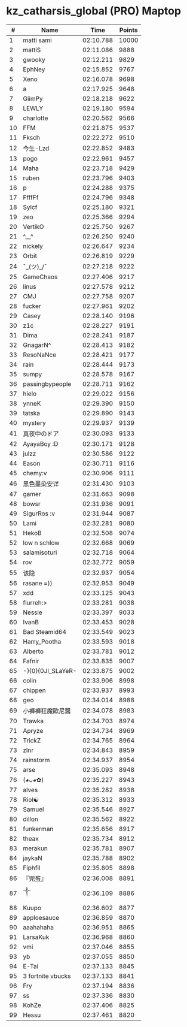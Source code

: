 # kz_catharsis_global (PRO) Maptop

|  # | Name | Time | Points |
|-------------- | -------------- | -------------- | -------------- | 
| 1 | matti sami | 02:10.788 | 10000 | 
| 2 | mattiS | 02:11.086 | 9888 | 
| 3 | gwooky | 02:12.211 | 9829 | 
| 4 | EphNey | 02:15.852 | 9767 | 
| 5 | Xeno | 02:16.078 | 9698 | 
| 6 | a | 02:17.925 | 9648 | 
| 7 | GiimPy | 02:18.218 | 9622 | 
| 8 | LEWLY | 02:19.180 | 9594 | 
| 9 | charlotte | 02:20.562 | 9566 | 
| 10 | FFM | 02:21.875 | 9537 | 
| 11 | Fksch | 02:22.272 | 9510 | 
| 12 | 今生-Lzd | 02:22.852 | 9483 | 
| 13 | pogo | 02:22.961 | 9457 | 
| 14 | Maha | 02:23.718 | 9429 | 
| 15 | ruben | 02:23.796 | 9403 | 
| 16 | p | 02:24.288 | 9375 | 
| 17 | FfffFf | 02:24.796 | 9348 | 
| 18 | Sylcf | 02:25.180 | 9321 | 
| 19 | zeo | 02:25.366 | 9294 | 
| 20 | VertikO | 02:25.750 | 9267 | 
| 21 | ^__^ | 02:26.250 | 9240 | 
| 22 | nickely | 02:26.647 | 9234 | 
| 23 | Orbit | 02:26.819 | 9229 | 
| 24 | ¯\_(ツ)_/¯ | 02:27.218 | 9222 | 
| 25 | GameChaos | 02:27.406 | 9217 | 
| 26 | linus | 02:27.578 | 9212 | 
| 27 | CMJ | 02:27.758 | 9207 | 
| 28 | fucker | 02:27.961 | 9202 | 
| 29 | Casey | 02:28.140 | 9196 | 
| 30 | z1c | 02:28.227 | 9191 | 
| 31 | Dima | 02:28.241 | 9187 | 
| 32 | GnagarN^ | 02:28.413 | 9182 | 
| 33 | ResoNaNce | 02:28.421 | 9177 | 
| 34 | rain | 02:28.444 | 9173 | 
| 35 | sumpy | 02:28.578 | 9167 | 
| 36 | passingbypeople | 02:28.711 | 9162 | 
| 37 | hielo | 02:29.022 | 9156 | 
| 38 | ynneK | 02:29.390 | 9150 | 
| 39 | tatska | 02:29.890 | 9143 | 
| 40 | mystery | 02:29.937 | 9139 | 
| 41 | 真夜中のドア | 02:30.093 | 9133 | 
| 42 | AyayaBoy :D | 02:30.171 | 9128 | 
| 43 | julzz | 02:30.586 | 9122 | 
| 44 | Eason | 02:30.711 | 9116 | 
| 45 | chemy:v | 02:30.906 | 9111 | 
| 46 | 黑色墨染安详 | 02:31.430 | 9103 | 
| 47 | gamer | 02:31.663 | 9098 | 
| 48 | bowsr | 02:31.936 | 9091 | 
| 49 | SigurRos :v | 02:31.944 | 9087 | 
| 50 | Lami | 02:32.281 | 9080 | 
| 51 | HekoB | 02:32.508 | 9074 | 
| 52 | low n schlow | 02:32.668 | 9069 | 
| 53 | salamisoturi | 02:32.718 | 9064 | 
| 54 | rov | 02:32.772 | 9059 | 
| 55 | 该隐 | 02:32.937 | 9054 | 
| 56 | rasane =)) | 02:32.953 | 9049 | 
| 57 | xdd | 02:33.125 | 9043 | 
| 58 | flurreh:> | 02:33.281 | 9038 | 
| 59 | Nessie | 02:33.397 | 9033 | 
| 60 | IvanB | 02:33.453 | 9028 | 
| 61 | Bad Steamid64 | 02:33.549 | 9023 | 
| 62 | Harry_Pootha | 02:33.593 | 9018 | 
| 63 | Alberto | 02:33.781 | 9012 | 
| 64 | Fafnir | 02:33.835 | 9007 | 
| 65 | -}{0}{0JI_SLaYeR- | 02:33.875 | 9002 | 
| 66 | colin | 02:33.906 | 8998 | 
| 67 | chippen | 02:33.937 | 8993 | 
| 68 | geo | 02:34.014 | 8988 | 
| 69 | 小褲褲狂魔歐尼醬 | 02:34.078 | 8983 | 
| 70 | Trawka | 02:34.703 | 8974 | 
| 71 | Apryze | 02:34.734 | 8969 | 
| 72 | TrickZ | 02:34.765 | 8964 | 
| 73 | zlnɾ | 02:34.843 | 8959 | 
| 74 | rainstorm | 02:34.937 | 8954 | 
| 75 | arse | 02:35.093 | 8948 | 
| 76 | (◕ᴗ◕✿) | 02:35.227 | 8943 | 
| 77 | alves | 02:35.282 | 8938 | 
| 78 | Riol☯ | 02:35.312 | 8933 | 
| 79 | Samuel | 02:35.546 | 8927 | 
| 80 | dillon | 02:35.562 | 8922 | 
| 81 | funkerman | 02:35.656 | 8917 | 
| 82 | theax | 02:35.734 | 8912 | 
| 83 | merakun | 02:35.781 | 8907 | 
| 84 | jaykaN | 02:35.788 | 8902 | 
| 85 | Fiphfil | 02:35.805 | 8898 | 
| 86 | 『完蛋』 | 02:36.008 | 8891 | 
| 87 | ༒ | 02:36.109 | 8886 | 
| 88 | Kuupo | 02:36.602 | 8877 | 
| 89 | apploesauce | 02:36.859 | 8870 | 
| 90 | aaahahaha | 02:36.951 | 8865 | 
| 91 | LarsaKuk | 02:36.968 | 8860 | 
| 92 | vmi | 02:37.046 | 8855 | 
| 93 | yb | 02:37.055 | 8850 | 
| 94 | E-Tai | 02:37.133 | 8845 | 
| 95 | 3 fortnite vbucks | 02:37.133 | 8841 | 
| 96 | Fry | 02:37.194 | 8836 | 
| 97 | ss | 02:37.336 | 8830 | 
| 98 | KohZe | 02:37.406 | 8825 | 
| 99 | Hessu | 02:37.461 | 8820 | 

